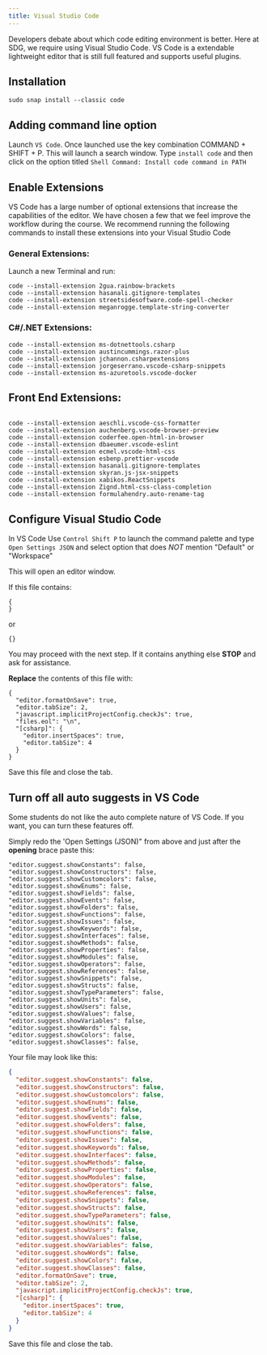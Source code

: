 ```yaml
---
title: Visual Studio Code
---
```


Developers debate about which code editing environment is better. Here at SDG,
we require using Visual Studio Code. VS Code is a extendable lightweight editor
that is still full featured and supports useful plugins.

## Installation

```shell
sudo snap install --classic code
```

## Adding command line option

Launch `VS Code`. Once launched use the key combination COMMAND + SHIFT + P.
This will launch a search window. Type `install code` and then click on the
option titled `Shell Command: Install code command in PATH`

## Enable Extensions

VS Code has a large number of optional extensions that increase the capabilities
of the editor. We have chosen a few that we feel improve the workflow during the
course. We recommend running the following commands to install these extensions
into your Visual Studio Code

### General Extensions:

Launch a new Terminal and run:

```shell
code --install-extension 2gua.rainbow-brackets
code --install-extension hasanali.gitignore-templates
code --install-extension streetsidesoftware.code-spell-checker
code --install-extension meganrogge.template-string-converter
```

### C#/.NET Extensions:

```shell
code --install-extension ms-dotnettools.csharp
code --install-extension austincummings.razor-plus
code --install-extension jchannon.csharpextensions
code --install-extension jorgeserrano.vscode-csharp-snippets
code --install-extension ms-azuretools.vscode-docker
```

<!--
# These are not found
```
code --install-extension ms-dotnettools.csharp
code --install-extension ScottSauber.blazorsnippets

``` -->

## Front End Extensions:

```shell

code --install-extension aeschli.vscode-css-formatter
code --install-extension auchenberg.vscode-browser-preview
code --install-extension coderfee.open-html-in-browser
code --install-extension dbaeumer.vscode-eslint
code --install-extension ecmel.vscode-html-css
code --install-extension esbenp.prettier-vscode
code --install-extension hasanali.gitignore-templates
code --install-extension skyran.js-jsx-snippets
code --install-extension xabikos.ReactSnippets
code --install-extension Zignd.html-css-class-completion
code --install-extension formulahendry.auto-rename-tag

```

## Configure Visual Studio Code

In VS Code Use `Control Shift P` to launch the command palette and type
`Open Settings JSON` and select option that does _NOT_ mention "Default" or
"Workspace"

This will open an editor window.

If this file contains:

```
{
}
```

or

```
{}
```

You may proceed with the next step. If it contains anything else **STOP** and
ask for assistance.

**Replace** the contents of this file with:

```
{
  "editor.formatOnSave": true,
  "editor.tabSize": 2,
  "javascript.implicitProjectConfig.checkJs": true,
  "files.eol": "\n",
  "[csharp]": {
    "editor.insertSpaces": true,
    "editor.tabSize": 4
  }
}
```

Save this file and close the tab.

## Turn off all auto suggests in VS Code

Some students do not like the auto complete nature of VS Code. If you want, you
can turn these features off.

Simply redo the 'Open Settings (JSON)" from above and just after the **opening**
brace paste this:

```
"editor.suggest.showConstants": false,
"editor.suggest.showConstructors": false,
"editor.suggest.showCustomcolors": false,
"editor.suggest.showEnums": false,
"editor.suggest.showFields": false,
"editor.suggest.showEvents": false,
"editor.suggest.showFolders": false,
"editor.suggest.showFunctions": false,
"editor.suggest.showIssues": false,
"editor.suggest.showKeywords": false,
"editor.suggest.showInterfaces": false,
"editor.suggest.showMethods": false,
"editor.suggest.showProperties": false,
"editor.suggest.showModules": false,
"editor.suggest.showOperators": false,
"editor.suggest.showReferences": false,
"editor.suggest.showSnippets": false,
"editor.suggest.showStructs": false,
"editor.suggest.showTypeParameters": false,
"editor.suggest.showUnits": false,
"editor.suggest.showUsers": false,
"editor.suggest.showValues": false,
"editor.suggest.showVariables": false,
"editor.suggest.showWords": false,
"editor.suggest.showColors": false,
"editor.suggest.showClasses": false,
```

Your file may look like this:

```json
{
  "editor.suggest.showConstants": false,
  "editor.suggest.showConstructors": false,
  "editor.suggest.showCustomcolors": false,
  "editor.suggest.showEnums": false,
  "editor.suggest.showFields": false,
  "editor.suggest.showEvents": false,
  "editor.suggest.showFolders": false,
  "editor.suggest.showFunctions": false,
  "editor.suggest.showIssues": false,
  "editor.suggest.showKeywords": false,
  "editor.suggest.showInterfaces": false,
  "editor.suggest.showMethods": false,
  "editor.suggest.showProperties": false,
  "editor.suggest.showModules": false,
  "editor.suggest.showOperators": false,
  "editor.suggest.showReferences": false,
  "editor.suggest.showSnippets": false,
  "editor.suggest.showStructs": false,
  "editor.suggest.showTypeParameters": false,
  "editor.suggest.showUnits": false,
  "editor.suggest.showUsers": false,
  "editor.suggest.showValues": false,
  "editor.suggest.showVariables": false,
  "editor.suggest.showWords": false,
  "editor.suggest.showColors": false,
  "editor.suggest.showClasses": false,
  "editor.formatOnSave": true,
  "editor.tabSize": 2,
  "javascript.implicitProjectConfig.checkJs": true,
  "[csharp]": {
    "editor.insertSpaces": true,
    "editor.tabSize": 4
  }
}
```

Save this file and close the tab.
